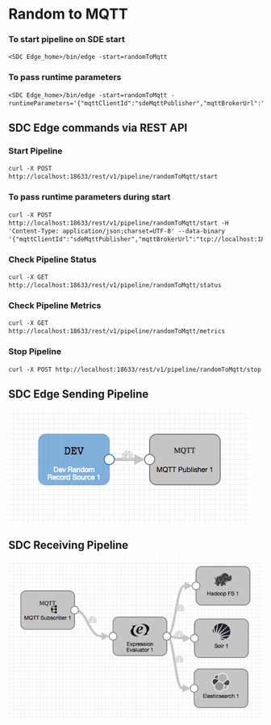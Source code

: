 # Random to MQTT

### To start pipeline on SDE start

    <SDC Edge_home>/bin/edge -start=randomToMqtt

### To pass runtime parameters

    <SDC Edge_home>/bin/edge -start=randomToMqtt -runtimeParameters='{"mqttClientId":"sdeMqttPublisher","mqttBrokerUrl":"tcp://localhost:1883","mqttTopic":"sample"}'

## SDC Edge commands via REST API

### Start Pipeline
    curl -X POST http://localhost:18633/rest/v1/pipeline/randomToMqtt/start

### To pass runtime parameters during start
    curl -X POST http://localhost:18633/rest/v1/pipeline/randomToMqtt/start -H 'Content-Type: application/json;charset=UTF-8' --data-binary '{"mqttClientId":"sdeMqttPublisher","mqttBrokerUrl":"tcp://localhost:1883","mqttTopic":"sample"}'

### Check Pipeline Status
    curl -X GET http://localhost:18633/rest/v1/pipeline/randomToMqtt/status

### Check Pipeline Metrics
    curl -X GET http://localhost:18633/rest/v1/pipeline/randomToMqtt/metrics

### Stop Pipeline
    curl -X POST http://localhost:18633/rest/v1/pipeline/randomToMqtt/stop


## SDC Edge Sending Pipeline

![Image of SDC Edge Sending Pipeline](edge.png)


## SDC Receiving Pipeline

![Image of SDC Receiving Pipeline](sdcmqtt.png)
